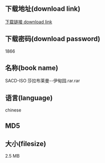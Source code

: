 ## 下载地址(download link)
[下载链接 download link](https://tutu365.netlify.app/?s=SACD-ISO+%E8%8E%8E%E6%8B%89%E5%B8%83%E8%8E%B1%E6%9B%BC--%E4%BC%8A%E7%94%B8%E5%9B%AD.rar)

## 下载密码(download password)
1866

## 名称(book name)
SACD-ISO 莎拉布莱曼--伊甸园.rar.rar

## 语言(language)
chinese

## MD5


## 大小(filesize)
2.5 MB
